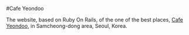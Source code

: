 #Cafe Yeondoo

The website, based on Ruby On Rails, of the one of the best places, [Cafe Yeondoo](https://www.facebook.com/ydcoffee), in Samcheong-dong area, Seoul, Korea.